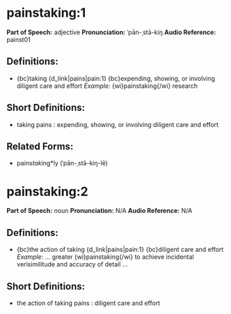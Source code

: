 # painstaking:1

**Part of Speech:** adjective
**Pronunciation:** ˈpān-ˌstā-kiŋ
**Audio Reference:** painst01

## Definitions:
- {bc}taking {d_link|pains|pain:1} {bc}expending, showing, or involving diligent care and effort 
  *Example:* {wi}painstaking{/wi} research

## Short Definitions:
- taking pains : expending, showing, or involving diligent care and effort

## Related Forms:
- pains*tak*ing*ly (ˈpān-ˌstā-kiŋ-lē)
# painstaking:2

**Part of Speech:** noun
**Pronunciation:** N/A
**Audio Reference:** N/A

## Definitions:
- {bc}the action of taking {d_link|pains|pain:1} {bc}diligent care and effort 
  *Example:* … greater {wi}painstaking{/wi} to achieve incidental verisimilitude and accuracy of detail …

## Short Definitions:
- the action of taking pains : diligent care and effort
